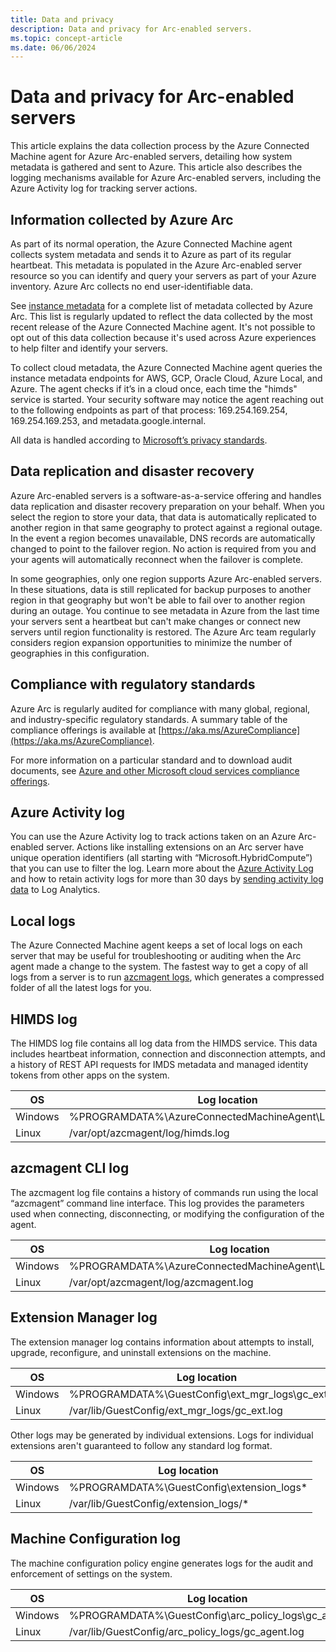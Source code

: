 ```yaml
---
title: Data and privacy
description: Data and privacy for Arc-enabled servers.
ms.topic: concept-article
ms.date: 06/06/2024
---
```


# Data and privacy for Arc-enabled servers

This article explains the data collection process by the Azure Connected Machine agent for Azure Arc-enabled servers, detailing how system metadata is gathered and sent to Azure. This article also describes the logging mechanisms available for Azure Arc-enabled servers, including the Azure Activity log for tracking server actions.

## Information collected by Azure Arc

As part of its normal operation, the Azure Connected Machine agent collects system metadata and sends it to Azure as part of its regular heartbeat. This metadata is populated in the Azure Arc-enabled server resource so you can identify and query your servers as part of your Azure inventory. Azure Arc collects no end user-identifiable data.

See [instance metadata](/azure/azure-arc/servers/agent-overview#instance-metadata) for a complete list of metadata collected by Azure Arc. This list is regularly updated to reflect the data collected by the most recent release of the Azure Connected Machine agent. It's not possible to opt out of this data collection because it's used across Azure experiences to help filter and identify your servers.

To collect cloud metadata, the Azure Connected Machine agent queries the instance metadata endpoints for AWS, GCP, Oracle Cloud, Azure Local, and Azure. The agent checks if it’s in a cloud once, each time the "himds" service is started. Your security software may notice the agent reaching out to the following endpoints as part of that process: 169.254.169.254, 169.254.169.253, and metadata.google.internal.

All data is handled according to [Microsoft’s privacy standards](https://www.microsoft.com/en-us/trust-center/privacy).

## Data replication and disaster recovery

Azure Arc-enabled servers is a software-as-a-service offering and handles data replication and disaster recovery preparation on your behalf. When you select the region to store your data, that data is automatically replicated to another region in that same geography to protect against a regional outage. In the event a region becomes unavailable, DNS records are automatically changed to point to the failover region. No action is required from you and your agents will automatically reconnect when the failover is complete.

In some geographies, only one region supports Azure Arc-enabled servers. In these situations, data is still replicated for backup purposes to another region in that geography but won't be able to fail over to another region during an outage. You continue to see metadata in Azure from the last time your servers sent a heartbeat but  can't make changes or connect new servers until region functionality is restored. The Azure Arc team regularly considers region expansion opportunities to minimize the number of geographies in this configuration.

## Compliance with regulatory standards

Azure Arc is regularly audited for compliance with many global, regional, and industry-specific regulatory standards. A summary table of the compliance offerings is available at [https://aka.ms/AzureCompliance](https://aka.ms/AzureCompliance). 

For more information on a particular standard and to download audit documents, see [Azure and other Microsoft cloud services compliance offerings](/azure/compliance/offerings/).

## Azure Activity log

You can use the Azure Activity log to track actions taken on an Azure Arc-enabled server. Actions like installing extensions on an Arc server have unique operation identifiers (all starting with “Microsoft.HybridCompute”) that you can use to filter the log. Learn more about the [Azure Activity Log](/azure/azure-monitor/essentials/activity-log-insights) and how to retain activity logs for more than 30 days by [sending activity log data](/azure/azure-monitor/essentials/activity-log?tabs=powershell) to Log Analytics. 

## Local logs

The Azure Connected Machine agent keeps a set of local logs on each server that may be useful for troubleshooting or auditing when the Arc agent made a change to the system. The fastest way to get a copy of all logs from a server is to run [azcmagent logs](/azure/azure-arc/servers/azcmagent-logs), which generates a compressed folder of all the latest logs for you.

## HIMDS log

The HIMDS log file contains all log data from the HIMDS service. This data includes heartbeat information, connection and disconnection attempts, and a history of REST API requests for IMDS metadata and managed identity tokens from other apps on the system.

|OS  |Log location  |
|---------|---------|
|Windows |%PROGRAMDATA%\AzureConnectedMachineAgent\Log\himds.log |
|Linux |/var/opt/azcmagent/log/himds.log |

## azcmagent CLI log

The azcmagent log file contains a history of commands run using the local “azcmagent” command line interface. This log provides the parameters used when connecting, disconnecting, or modifying the configuration of the agent.

|OS  |Log location  |
|---------|---------|
|Windows |%PROGRAMDATA%\AzureConnectedMachineAgent\Log\azcmagent.log |
|Linux |/var/opt/azcmagent/log/azcmagent.log |

## Extension Manager log

The extension manager log contains information about attempts to install, upgrade, reconfigure, and uninstall extensions on the machine.

|OS  |Log location  |
|---------|---------|
|Windows |%PROGRAMDATA%\GuestConfig\ext_mgr_logs\gc_ext.log |
|Linux |/var/lib/GuestConfig/ext_mgr_logs/gc_ext.log |

Other logs may be generated by individual extensions. Logs for individual extensions aren't guaranteed to follow any standard log format.

|OS  |Log location  |
|---------|---------|
|Windows |%PROGRAMDATA%\GuestConfig\extension_logs\* |
|Linux |/var/lib/GuestConfig/extension_logs/* |

## Machine Configuration log

The machine configuration policy engine generates logs for the audit and enforcement of settings on the system.

|OS  |Log location  |
|---------|---------|
|Windows |%PROGRAMDATA%\GuestConfig\arc_policy_logs\gc_agent.log |
|Linux |/var/lib/GuestConfig/arc_policy_logs/gc_agent.log |

